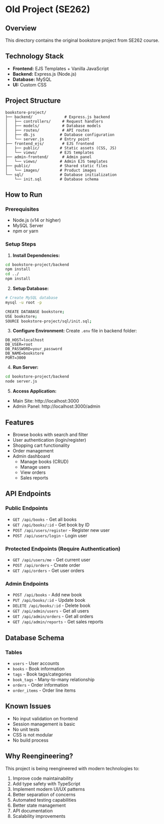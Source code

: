 # Old Project (SE262)

## Overview
This directory contains the original bookstore project from SE262 course.

## Technology Stack
- **Frontend:** EJS Templates + Vanilla JavaScript
- **Backend:** Express.js (Node.js)
- **Database:** MySQL
- **UI:** Custom CSS

## Project Structure
```
bookstore-project/
├── backend/              # Express.js backend
│   ├── controllers/     # Request handlers
│   ├── models/          # Database models
│   ├── routes/          # API routes
│   ├── db.js           # Database configuration
│   └── server.js       # Entry point
├── frontend_ejs/        # EJS frontend
│   ├── public/         # Static assets (CSS, JS)
│   └── views/          # EJS templates
├── admin-frontend/      # Admin panel
│   └── views/          # Admin EJS templates
├── public/             # Shared static files
│   └── images/         # Product images
└── sql/                # Database initialization
    └── init.sql        # Database schema
```

## How to Run

### Prerequisites
- Node.js (v14 or higher)
- MySQL Server
- npm or yarn

### Setup Steps

1. **Install Dependencies:**
```bash
cd bookstore-project/backend
npm install
cd ../
npm install
```

2. **Setup Database:**
```bash
# Create MySQL database
mysql -u root -p

CREATE DATABASE bookstore;
USE bookstore;
SOURCE bookstore-project/sql/init.sql;
```

3. **Configure Environment:**
Create `.env` file in backend folder:
```
DB_HOST=localhost
DB_USER=root
DB_PASSWORD=your_password
DB_NAME=bookstore
PORT=3000
```

4. **Run Server:**
```bash
cd bookstore-project/backend
node server.js
```

5. **Access Application:**
- Main Site: http://localhost:3000
- Admin Panel: http://localhost:3000/admin

## Features
- Browse books with search and filter
- User authentication (login/register)
- Shopping cart functionality
- Order management
- Admin dashboard
  - Manage books (CRUD)
  - Manage users
  - View orders
  - Sales reports

## API Endpoints

### Public Endpoints
- `GET /api/books` - Get all books
- `GET /api/books/:id` - Get book by ID
- `POST /api/users/register` - Register new user
- `POST /api/users/login` - Login user

### Protected Endpoints (Require Authentication)
- `GET /api/users/me` - Get current user
- `POST /api/orders` - Create order
- `GET /api/orders` - Get user orders

### Admin Endpoints
- `POST /api/books` - Add new book
- `PUT /api/books/:id` - Update book
- `DELETE /api/books/:id` - Delete book
- `GET /api/admin/users` - Get all users
- `GET /api/admin/orders` - Get all orders
- `GET /api/admin/reports` - Get sales reports

## Database Schema

### Tables
- `users` - User accounts
- `books` - Book information
- `tags` - Book tags/categories
- `book_tags` - Many-to-many relationship
- `orders` - Order information
- `order_items` - Order line items

## Known Issues
- No input validation on frontend
- Session management is basic
- No unit tests
- CSS is not modular
- No build process

## Why Reengineering?
This project is being reengineered with modern technologies to:
1. Improve code maintainability
2. Add type safety with TypeScript
3. Implement modern UI/UX patterns
4. Better separation of concerns
5. Automated testing capabilities
6. Better state management
7. API documentation
8. Scalability improvements

